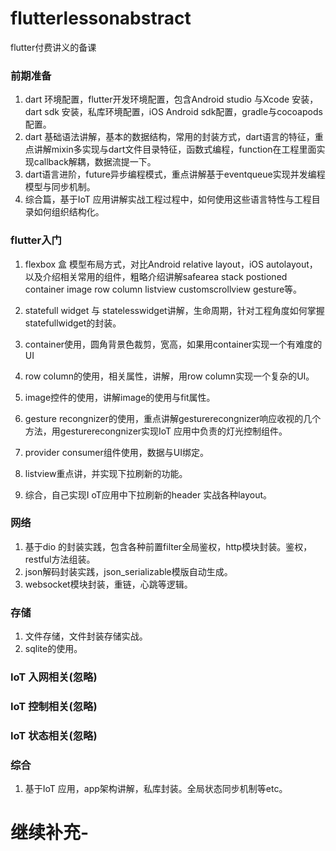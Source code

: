 # flutterlessonabstract
flutter付费讲义的备课

###   前期准备

1. dart 环境配置，flutter开发环境配置，包含Android studio 与Xcode 安装，dart sdk 安装，私库环境配置，iOS Android sdk配置，gradle与cocoapods配置。
2. dart 基础语法讲解，基本的数据结构，常用的封装方式，dart语言的特征，重点讲解mixin多实现与dart文件目录特征，函数式编程，function在工程里面实现callback解耦，数据流提一下。
3. dart语言进阶，future异步编程模式，重点讲解基于eventqueue实现并发编程模型与同步机制。
4. 综合篇，基于IoT 应用讲解实战工程过程中，如何使用这些语言特性与工程目录如何组织结构化。



###    flutter入门

1.  flexbox 盒 模型布局方式，对比Android relative layout，iOS autolayout，以及介绍相关常用的组件，粗略介绍讲解safearea stack postioned container image  row column  listview customscrollview gesture等。

2. statefull widget 与 statelesswidget讲解，生命周期，针对工程角度如何掌握statefullwidget的封装。

3. container使用，圆角背景色裁剪，宽高，如果用container实现一个有难度的UI

4. row column的使用，相关属性，讲解，用row column实现一个复杂的UI。

5. image控件的使用，讲解image的使用与fit属性。

6. gesture recongnizer的使用，重点讲解gesturerecongnizer响应收视的几个方法，用gesturerecongnizer实现IoT 应用中负责的灯光控制组件。

7. provider consumer组件使用，数据与UI绑定。

8. listview重点讲，并实现下拉刷新的功能。

9. 综合，自己实现I oT应用中下拉刷新的header 实战各种layout。

   

### 网络

1. 基于dio 的封装实践，包含各种前置filter全局鉴权，http模块封装。鉴权，restful方法组装。
2. json解码封装实践，json_serializable模版自动生成。
3. websocket模块封装，重链，心跳等逻辑。

### 存储

1. 文件存储，文件封装存储实战。
2. sqlite的使用。

### IoT 入网相关(忽略)



### IoT 控制相关(忽略)



### IoT 状态相关(忽略)



### 综合

1. 基于IoT 应用，app架构讲解，私库封装。全局状态同步机制等etc。



# 继续补充-











